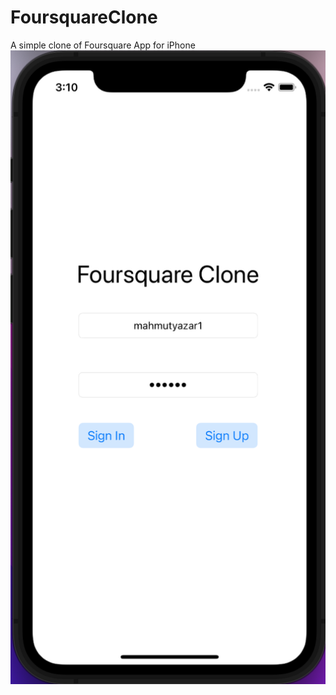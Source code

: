 # FoursquareClone
A simple clone of Foursquare App for iPhone
![pic](https://github.com/mahmutyazar/FoursquareClone/blob/main/fsc.png?raw=true)
